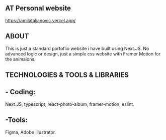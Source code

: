 ## AT Personal website
https://amilataljanovic.vercel.app/

## ABOUT
This is just a standard portoflio website i have built using Next.JS. No advanced logic or design, just a simple css website with Framer Motion for the animaions.

## TECHNOLOGIES & TOOLS & LIBRARIES

## - Coding: 
Next.JS, typescript, react-photo-album, framer-motion, eslint.

## -Tools:
Figma, Adobe Illustrator.
